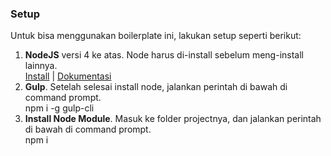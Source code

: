 <h3>Setup</h3>
Untuk bisa menggunakan boilerplate ini, lakukan setup seperti berikut:
<ol>
    <li>
        <strong>NodeJS</strong> versi 4 ke atas. Node harus di-install sebelum meng-install lainnya.<br>
        <a href="https://nodejs.org/en/">Install</a> | <a href="https://nodejs.org/dist/latest-v4.x/docs/api/">Dokumentasi</a>
    </li>
    <li>
        <strong>Gulp</strong>. Setelah selesai install node, jalankan perintah di bawah di command prompt.<br>
        npm i -g gulp-cli
    </li>
    <li>
        <strong>Install Node Module</strong>. Masuk ke folder projectnya, dan jalankan perintah di bawah di command prompt.<br>
        npm i
    </li>
</ol>
